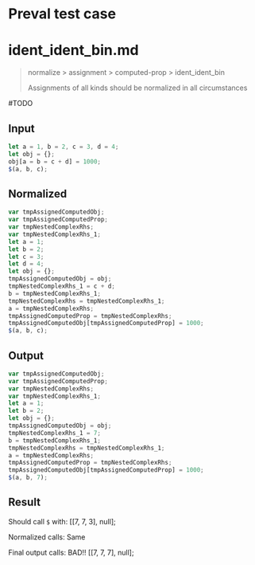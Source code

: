 # Preval test case

# ident_ident_bin.md

> normalize > assignment > computed-prop > ident_ident_bin
>
> Assignments of all kinds should be normalized in all circumstances

#TODO

## Input

`````js filename=intro
let a = 1, b = 2, c = 3, d = 4;
let obj = {};
obj[a = b = c + d] = 1000;
$(a, b, c);
`````

## Normalized

`````js filename=intro
var tmpAssignedComputedObj;
var tmpAssignedComputedProp;
var tmpNestedComplexRhs;
var tmpNestedComplexRhs_1;
let a = 1;
let b = 2;
let c = 3;
let d = 4;
let obj = {};
tmpAssignedComputedObj = obj;
tmpNestedComplexRhs_1 = c + d;
b = tmpNestedComplexRhs_1;
tmpNestedComplexRhs = tmpNestedComplexRhs_1;
a = tmpNestedComplexRhs;
tmpAssignedComputedProp = tmpNestedComplexRhs;
tmpAssignedComputedObj[tmpAssignedComputedProp] = 1000;
$(a, b, c);
`````

## Output

`````js filename=intro
var tmpAssignedComputedObj;
var tmpAssignedComputedProp;
var tmpNestedComplexRhs;
var tmpNestedComplexRhs_1;
let a = 1;
let b = 2;
let obj = {};
tmpAssignedComputedObj = obj;
tmpNestedComplexRhs_1 = 7;
b = tmpNestedComplexRhs_1;
tmpNestedComplexRhs = tmpNestedComplexRhs_1;
a = tmpNestedComplexRhs;
tmpAssignedComputedProp = tmpNestedComplexRhs;
tmpAssignedComputedObj[tmpAssignedComputedProp] = 1000;
$(a, b, 7);
`````

## Result

Should call `$` with:
[[7, 7, 3], null];

Normalized calls: Same

Final output calls: BAD!!
[[7, 7, 7], null];

